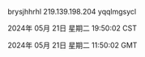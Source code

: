 brysjhhrhl 219.139.198.204 yqqlmgsycl

2024年 05月 21日 星期二 19:50:02 CST

2024年 05月 21日 星期二 11:50:02 GMT
